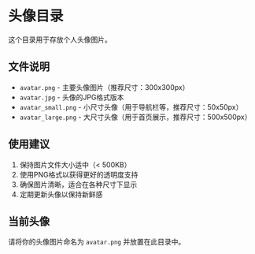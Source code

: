 # 头像目录

这个目录用于存放个人头像图片。

## 文件说明

- `avatar.png` - 主要头像图片（推荐尺寸：300x300px）
- `avatar.jpg` - 头像的JPG格式版本
- `avatar_small.png` - 小尺寸头像（用于导航栏等，推荐尺寸：50x50px）
- `avatar_large.png` - 大尺寸头像（用于首页展示，推荐尺寸：500x500px）

## 使用建议

1. 保持图片文件大小适中（< 500KB）
2. 使用PNG格式以获得更好的透明度支持
3. 确保图片清晰，适合在各种尺寸下显示
4. 定期更新头像以保持新鲜感

## 当前头像

请将你的头像图片命名为 `avatar.png` 并放置在此目录中。

